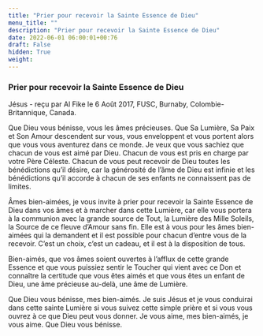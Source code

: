 ```yaml
---
title: "Prier pour recevoir la Sainte Essence de Dieu"
menu_title: ""
description: "Prier pour recevoir la Sainte Essence de Dieu"
date: 2022-06-01 06:00:01+00:76
draft: False
hidden: True
weight:
---
```

### Prier pour recevoir la Sainte Essence de Dieu

Jésus - reçu par Al Fike le 6 Août 2017, FUSC, Burnaby, Colombie-Britannique, Canada.

Que Dieu vous bénisse, vous les âmes précieuses. Que Sa Lumière, Sa Paix et Son Amour descendent sur vous, vous enveloppent et vous portent alors que vous vous aventurez dans ce monde. Je veux que vous sachiez que chacun de vous est aimé par Dieu. Chacun de vous est pris en charge par votre Père Céleste. Chacun de vous peut recevoir de Dieu toutes les bénédictions qu’il désire, car la générosité de l’âme de Dieu est infinie et les bénédictions qu’il accorde à chacun de ses enfants ne connaissent pas de limites.

Âmes bien-aimées, je vous invite à prier pour recevoir la Sainte Essence de Dieu dans vos âmes et à marcher dans cette Lumière, car elle vous portera à la communion avec la grande source de Tout, la Lumière des Mille Soleils, la Source de ce fleuve d’Amour sans fin. Elle est à vous pour les âmes bien-aimées qui la demandent et il est possible pour chacun d’entre vous de la recevoir. C’est un choix, c’est un cadeau, et il est à la disposition de tous.

Bien-aimés, que vos âmes soient ouvertes à l’afflux de cette grande Essence et que vous puissiez sentir le Toucher qui vient avec ce Don et connaître la certitude que vous êtes aimés et que vous êtes un enfant de Dieu, une âme précieuse au-delà, une âme de Lumière.

Que Dieu vous bénisse, mes bien-aimés. Je suis Jésus et je vous conduirai dans cette sainte Lumière si vous suivez cette simple prière et si vous vous ouvrez à ce que Dieu peut vous donner. Je vous aime, mes bien-aimés, je vous aime. Que Dieu vous bénisse.
